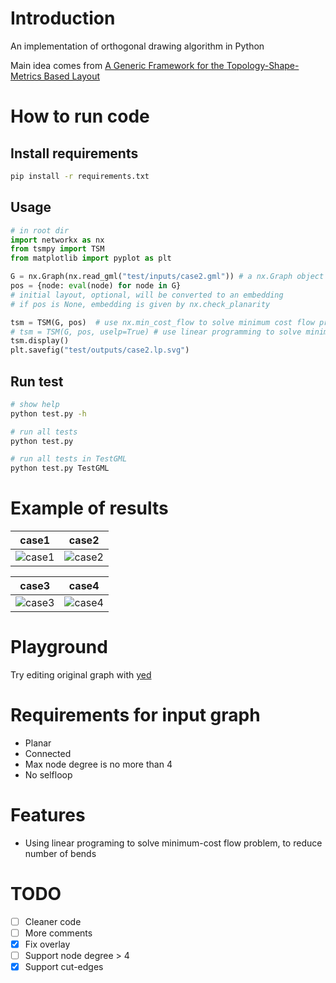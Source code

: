 # Introduction

An implementation of orthogonal drawing algorithm in Python

Main idea comes from [A Generic Framework for the Topology-Shape-Metrics Based Layout](https://rtsys.informatik.uni-kiel.de/~biblio/downloads/theses/pkl-mt.pdf)

# How to run code
## Install requirements
```bash
pip install -r requirements.txt
```
## Usage
```Python
# in root dir
import networkx as nx
from tsmpy import TSM
from matplotlib import pyplot as plt

G = nx.Graph(nx.read_gml("test/inputs/case2.gml")) # a nx.Graph object
pos = {node: eval(node) for node in G}
# initial layout, optional, will be converted to an embedding
# if pos is None, embedding is given by nx.check_planarity

tsm = TSM(G, pos)  # use nx.min_cost_flow to solve minimum cost flow program
# tsm = TSM(G, pos, uselp=True) # use linear programming to solve minimum cost flow program
tsm.display()
plt.savefig("test/outputs/case2.lp.svg")
```

## Run test
```bash
# show help
python test.py -h

# run all tests
python test.py

# run all tests in TestGML
python test.py TestGML
```

# Example of results
|case1|case2|
|---|---|
|![case1](https://raw.githubusercontent.com/uknfire/orthogonal-drawing/master/test/outputs/case1.lp.svg)|![case2](https://raw.githubusercontent.com/uknfire/orthogonal-drawing/master/test/outputs/case2.lp.svg)|

|case3|case4|
|---|---|
|![case3](https://raw.githubusercontent.com/uknfire/orthogonal-drawing/master/test/outputs/case3.lp.svg)|![case4](https://raw.githubusercontent.com/uknfire/orthogonal-drawing/master/test/outputs/case4.lp.svg)|

# Playground
Try editing original graph with [yed](https://www.yworks.com/yed-live/?file=https://gist.githubusercontent.com/uknfire/1a6782b35d066d6e59e00ed8dc0bb795/raw/eaee6eee89c48efa1c234f31fd8f9c32d237ce1e/case2)
# Requirements for input graph
* Planar
* Connected
* Max node degree is no more than 4
* No selfloop

# Features
* Using linear programing to solve minimum-cost flow problem, to reduce number of bends


# TODO
- [ ] Cleaner code
- [ ] More comments
- [x] Fix overlay
- [ ] Support node degree > 4
- [x] Support cut-edges